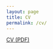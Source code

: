 ```yaml
---
layout: page
title: CV
permalink: /cv/
---
```


<a href="zinked.github.io/folder/resume.pdf" target="_blank">CV (PDF)</a>

